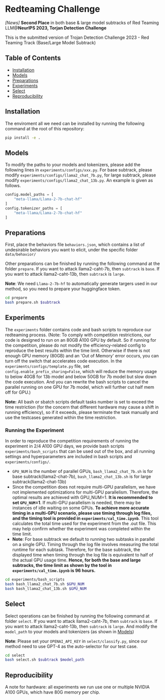 # Redteaming Challenge

*[News]* **Second Place** in both base & large model subtracks of Red Teaming LLM@**NeurIPS 2023, Torjan Detection Challenge**

This is the submitted version of Trojan Detection Challenge 2023 - Red Teaming Track (Base/Large Model Subtrack)

## Table of Contents

- [Installation](#installation)
- [Models](#models)
- [Preparations](#Preparations)
- [Experiments](#experiments)
- [Select](#Select)
- [Reproducibility](#reproducibility)

## Installation

The enviroment all we need can be installed by running the following command at the root of this repository:

```bash
pip install -e .
```

## Models

To modify the paths to your models and tokenizers, please add the following lines in `experiments/configs/xxx.py`. For base subtrack, please modify `experiments/configs/llama2_chat_7b.py`, for large subtrack, please modify `experiments/configs/llama2_chat_13b.py`. An example is given as follows.

```python
config.model_paths = [
    "meta-llama/Llama-2-7b-chat-hf"
]
config.tokenizer_paths = [
    "meta-llama/Llama-2-7b-chat-hf"
]
```

## Preparations
First, place the behaviors file `behaviors.json`, which contains a list of undesirable behaviors you want to elicit, under the specific folder `data/behavior/`

Other preparations can be finished by running the following command at the folder `prepare`. If you want to attack llama2-caht-7b, then `subtrack` is `base`. If you want to attack llama2-caht-13b, then `subtrack` is `large`.

**Note**: We need `Llama-2-7b-hf` to automatically generate targers used in our method, so you need to prepare your huggingface token.
```bash
cd prepare
bash prepare.sh $subtrack
```

## Experiments 

The `experiments` folder contains code and bash scripts to reproduce our redteaming process. (Note: To comply with competition restrictions, our code is designed to run on an 80GB A100 GPU by default. So if running for the competition, please do not modify the efficiency-related config to reproduce the best results within the time limit. Otherwise if there is not enough GPU memory (80GB) and an 'Out of Memory' error occurs, you can turn off the switch that accelerates code execution. In the `experiments/configs/template.py` file, set `config.enable_prefix_sharing=False`, which will reduce the memory usage to below 40GB for 13b model and below 50GB for 7b model but slow down the code execution. And you can rewrite the bash scripts to cancel the parallel running on one GPU for 7b model, which will further cut half mem off for GPU.)

**Note:** All bash or sbatch scripts default tasks number is set to exceed the time restriction (for the concern that different hardware may cause a shift in running efficiency), so if it exceeds, please terminate the task manually and use the testcases generated within the time restriction.

### Running the Experiment

In order to reproduce the competition requirements of running the experiment in 2/4 A100 GPU days, we provide bash scripts `experiments/bash_scripts` that can be used out of the box, and all running settings and hyperparameters are included in bash scripts and `experiments/configs/`. 
- `GPU_NUM` is the number of parallel GPUs, `bash_llama2_chat_7b.sh` is for base subtrack(llama2-chat-7b), `bash_llama2_chat_13b.sh` is for large subtrack(llama2-chat-13b)
- Since the competition does not require multi-GPU parallelism, we have not implemented optimizations for multi-GPU parallelism. Therefore, the optimal results are achieved with GPU_NUM=1. **It is recommended to set `GPU_NUM`=1**. If multi-GPU parallelism is needed, there may be instances of idle waiting on some GPUs. **To achieve more accurate timing in a multi-GPU scenario, please use timing through log files, and the timing tool is provided in `experiments/cal_time.ipynb`**. This tool calculates the total time used for the experiment from the .out file. This may help confirm whether the experiment was completed within the time limit. 
- **Note**: For base subtrack we default to running two subtasks in parallel on a single GPU. Timing through the log file involves measuring the total runtime for each subtask. Therefore, for the base subtrack, the displayed time when timing through the log file is equivalent to half of the actual GPU usage time. **Hence, for both the base and large subtracks, the time limit as shown by the tool in `experiments/cal_time.ipynb` is 96 hours.**

```bash
cd experiments/bash_scripts
bash bash_llama2_chat_7b.sh $GPU_NUM
bash bash_llama2_chat_13b.sh $GPU_NUM
```


## Select
Select operations can be finished by running the following command at folder `select`. If you want to attack llama2-caht-7b, then `subtrack` is `base`. If you want to attack llama2-caht-13b, then `subtrack` is `large`. And modify the `model_path` to your models and tokenizers (as shown in [Models](#models))

**Note**: Please set your `OPENAI_API_KEY` in `select/classify.py`, since our method need to use GPT-4 as the auto-selector for our test case.

```bash
cd select
bash select.sh $subtrack $model_path
```

## Reproducibility

A note for hardware: all experiments we run use one or multiple NVIDIA A100 GPUs, which have 80G memory per chip. 

